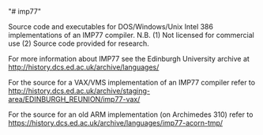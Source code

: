"# imp77" 

Source code and executables for DOS/Windows/Unix Intel 386 implementations
of an IMP77 compiler.
N.B. (1) Not licensed for commercial use
     (2) Source code provided for research.

For more information about IMP77 see the Edinburgh University archive at
http://history.dcs.ed.ac.uk/archive/languages/

For the source for a VAX/VMS implementation of an IMP77 compiler refer to
http://history.dcs.ed.ac.uk/archive/staging-area/EDINBURGH_REUNION/imp77-vax/

For the source for an old ARM implementation (on Archimedes 310) refer to
https://history.dcs.ed.ac.uk/archive/languages/imp77-acorn-tmp/
